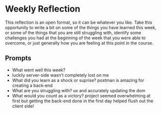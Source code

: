 # Weekly Reflection
This reflection is an open format, so it can be whatever you like. Take this opportunity to write a bit on some of the things you have learned this week, or some of the things that you are still struggling with, identify some challenges you had at the beginning of the week that you were able to overcome, or just generally how you are feeling at this point in the course.

## Prompts
- What went well this week?
- luckily server-side wasn't completely lost on me
- What did you learn as a shock or suprise?
postman is amazing for creating a back-end
- What are you struggling with?
ux and accurately updating the dom
- What would you count as a victory?
project seemed overwhelming at first but getting the back-end done in the first day helped flush out the client side!